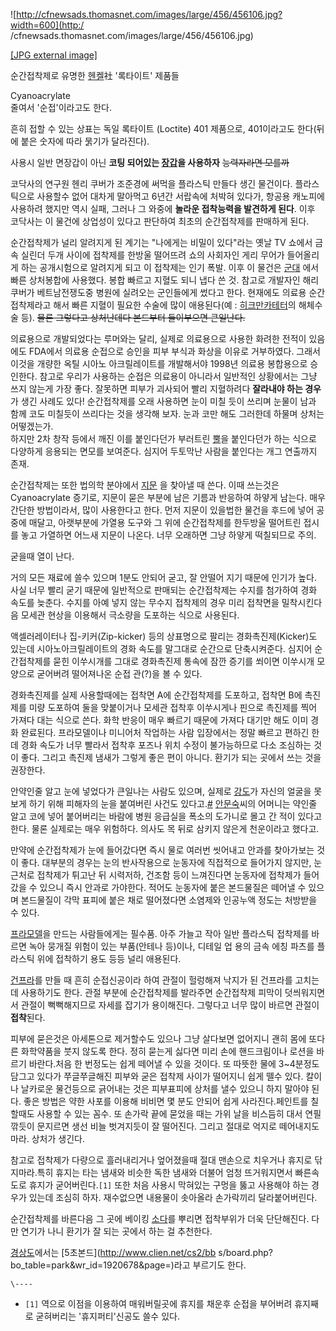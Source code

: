 ![http://cfnewsads.thomasnet.com/images/large/456/456106.jpg?width=600](http:/
/cfnewsads.thomasnet.com/images/large/456/456106.jpg)

[[JPG external
image]](http://cfnewsads.thomasnet.com/images/large/456/456106.jpg)

  
순간접착제로 유명한 [헨켈](%ED%97%A8%EC%BC%88.md)社 '록타이트' 제품들

Cyanoacrylate  
줄여서 '순접'이라고도 한다.

흔히 접할 수 있는 상표는 독일 록타이트 (Loctite) 401 제품으로, 401이라고도 한다(뒤에 붙은 숫자에 따라 묽기가 달라진다).

사용시 일반 면장갑이 아닌 **코팅 되어있는 [장갑](%EC%9E%A5%EA%B0%91.md)을 사용하자** <del>능력자라면
모를까</del>

코닥사의 연구원 헨리 쿠버가 조준경에 써먹을 플라스틱 만들다 생긴 물건이다. 플라스틱으로 사용할수 없어 대차게 말아먹고 6년간 서랍속에
처박혀 있다가, 항공용 캐노피에 사용하려 했지만 역시 실패, 그러나 그 와중에 **놀라운 접착능력을 발견하게 된다**. 이후 코닥사는 이
물건에 상업성이 있다고 판단하여 최초의 순간접착제를 판매하게 된다.

순간접착제가 널리 알려지게 된 계기는 "나에게는 비밀이 있다"라는 옛날 TV 쇼에서 금속 실린더 두개 사이에 접착제를 한방울 떨어뜨려 쇼의
사회자인 게리 무어가 들어올리게 하는 공개시험으로 알려지게 되고 이 접착제는 인기 폭발. 이후 이 물건은
[군대](%EA%B5%B0%EB%8C%80.md) 에서 빠른 상처봉합에 사용했다. 봉합 빠르고 지혈도 되니 냅다 쓴 것. 참고로
개발자인 해리 쿠버가 베트남전쟁도중 병원에 실려오는 군인들에게 썼다고 한다. 현재에도 의료용 순간접착제라고 해서 빠른 지혈이 필요한 수술에
많이 애용된다(예 : [히크만카테터](%ED%9E%88%ED%81%AC%EB%A7%8C%20%EC%B9%B4%ED%85%8C%ED%84%B0.md)의 해체수술
등). <del>물론 그렇다고 상처난데다 본드부터 들이부으면 큰일난다.</del>

의료용으로 개발되었다는 루머와는 달리, 실제로 의료용으로 사용한 화려한 전적이 있음에도 FDA에서 의료용 순접으로 승인을 피부 부식과 화상을
이유로 거부하였다. 그래서 이것을 개량한 옥틸 시아노 아크릴레이트를 개발해서야 1998년 의료용 봉합용으로 승인한다. 참고로 우리가 사용하는
순접은 의료용이 아니라서 일반적인 상황에서는 그냥 쓰지 않는게 가장 좋다. 잘못하면 피부가 괴사되어 빨리 지혈하려다 **잘라내야 하는
경우**가 생긴 사례도 있다! 순간접착제를 오래 사용하면 눈이 미칠 듯이 쓰리며 눈물이 남과 함께 코도 미칠듯이 쓰리다는 것을 생각해 보자.
눈과 코만 해도 그러한데 하물며 상처는 어떻겠는가.  
하지만 2차 창작 등에서 깨진 이를 붙인다던가 부러트린 [뿔](%EB%BF%94.md)을 붙인다던가 하는 식으로 다양하게 응용되는
면모를 보여준다. 심지어 두토막난 사람을 붙인다는 개그 연출까지 존재.

순간접착제는 또한 법의학 분야에서 [지문](%EC%A7%80%EB%AC%B8.md) 을 찾아낼 때 쓴다. 이때 쓰는것은
Cyanoacrylate 증기로, 지문이 묻은 부분에 남은 기름과 반응하여 하얗게 남는다. 매우 간단한 방법이라서, 많이 사용한다고 한다.
먼저 지문이 있을법한 물건을 후드에 넣어 공중에 매달고, 아랫부분에 가열용 도구와 그 위에 순간접착제를 한두방울 떨어트린 접시를 놓고
가열하면 어느새 지문이 나온다. 너무 오래하면 그냥 하얗게 떡칠되므로 주의.

굳을때 열이 난다.

거의 모든 재료에 쓸수 있으며 1분도 안되어 굳고, 잘 안떨어 지기 때문에 인기가 높다. 사실 너무 빨리 굳기 때문에 일반적으로 판매되는
순간접착제는 수지를 첨가하여 경화 속도를 늦춘다. 수지를 아예 넣지 않는 무수지 접착제의 경우 미리 접착면을 밀착시킨다음 모세관 현상을
이용해서 극소량을 도포하는 식으로 사용된다.

액셀러레이터나 집-키커(Zip-kicker) 등의 상표명으로 팔리는 경화촉진제(Kicker)도 있는데 시아노아크릴레이트의 경화 속도를
말그대로 순간으로 단축시켜준다. 심지어 순간접착제를 묻힌 이쑤시개를 그대로 경화촉진제 통속에 잠깐 증기를 쐬이면 이쑤시개 모양으로 굳어버려
떨어져나온 순접 관(?)을 볼 수 있다.

경화촉진제를 실제 사용할때에는 접착면 A에 순간접착제를 도포하고, 접착면 B에 촉진제를 미량 도포하여 둘을 맞붙이거나 모세관 접착후
이쑤시게나 핀으로 촉진제를 찍어 가져다 대는 식으로 쓴다. 화학 반응이 매우 빠르기 때문에 가져다 대기만 해도 이미 경화 완료된다.
프라모델이나 미니어처 작업하는 사람 입장에서는 정말 빠르고 편하긴 한데 경화 속도가 너무 빨라서 접착후 포즈나 위치 수정이 불가능하므로 다소
조심하는 것이 좋다. 그리고 촉진제 냄새가 그렇게 좋은 편이 아니다. 환기가 되는 곳에서 쓰는 것을 권장한다.

안약인줄 알고 눈에 넣었다가 큰일나는 사람도 있으며, 실제로 [강도](%EA%B0%95%EB%8F%84.md)가 자신의 얼굴을 못보게
하기 위해 피해자의 눈을 붙여버린 사건도
있다고.[#](http://www.munhwa.com/news/view.html?no=2009081001032243057002)
[안문숙](%EC%95%88%EB%AC%B8%EC%88%99.md)씨의 어머니는 약인줄 알고 코에 넣어 붙어버리는 바람에 병원 응급실을
폭소의 도가니로 몰고 간 적이 있다고 한다. 물론 실제로는 매우 위험하다. 의사도 목 뒤로 삼키지 않은게 천운이라고 했다고.

만약에 순간접착제가 눈에 들어갔다면 즉시 물로 여러번 씻어내고 안과를 찾아가보는 것이 좋다. 대부분의 경우는 눈의 반사작용으로 눈동자에
직접적으로 들어가지 않지만, 눈 근처로 접착제가 튀고난 뒤 시력저하, 건조함 등이 느껴진다면 눈동자에 접착제가 들어갔을 수 있으니 즉시
안과로 가야한다. 적어도 눈동자에 붙은 본드물질은 떼어낼 수 있으며 본드물질이 각막 표피에 붙은 채로 떨어졌다면 소염제와 인공누액 정도는
처방받을 수 있다.

[프라모델](%ED%94%84%EB%9D%BC%EB%AA%A8%EB%8D%B8.md)을 만드는 사람들에게는 필수품. 아주 가늘고 작아
일반 플라스틱 접착제를 바르면 녹아 뭉개질 위험이 있는 부품(안테나 등)이나, 디테일 업 용의 금속 에칭 파츠를 플라스틱 위에 접착하기 용도
등등 널리 애용된다.

[건프라](%EA%B1%B4%ED%94%84%EB%9D%BC.md)를 만들 때 흔히 순접신공이라 하여 관절이 헐렁해져 낙지가 된
건프라를 고치는 데 사용하기도 한다. 관절 부분에 순간접착제를 발라주면 순간접착제 피막이 덧씌워지면서 관절이 뻑뻑해지므로 자세를 잡기가
용이해진다. 그렇다고 너무 많이 바르면 관절이 **접착**된다.

피부에 묻은것은 아세톤으로 제거할수도 있으나 그냥 살다보면 없어지니 괜히 몸에 또다른 화학약품을 붓지 않도록 한다. 정히 묻는게 싫다면 미리
손에 핸드크림이나 로션을 바르기 바란다.처음 한 번정도는 쉽게 떼어낼 수 있을 것이다. 또 따뜻한 물에 3~4분정도 담그고 있다가
쭈글쭈글해진 피부와 굳은 접착제 사이가 떨어지니 쉽게 뗄수 있다. 칼이나 날카로운 물건등으로 긁어내는 것은 피부표피에 상처를 낼수 있으니
하지 말아야 된다. 좋은 방법은 약한 사포를 이용해 비비면 몇 분도 안되어 쉽게 사라진다.페인트를 칠할때도 사용할 수 있는 꼼수. 또 손가락
끝에 묻었을 때는 가위 날을 비스듬히 대서 연필 깎듯이 문지르면 생선 비늘 벗겨지듯이 잘 떨어진다. 그리고 절대로 억지로 떼어내지도 마라.
상처가 생긴다.

참고로 접착제가 다량으로 흘러내리거나 엎어졌을때 절대 맨손으로 치우거나 휴지로 닦지마라.특히 휴지는 타는 냄새와 비슷한 독한 냄새와 더불어
엄청 뜨거워지면서 빠른속도로 휴지가 굳어버린다.`[1]` 또한 처음 사용시 막혀있는 구멍을 뚫고 사용해야 하는 경우가 있는데 조심히 하자.
재수없으면 내용물이 솟아올라 손가락끼리 달라붙어버린다.

순간접착제를 바른다음 그 곳에 베이킹 [소다](%EC%86%8C%EB%8B%A4.md)를 뿌리면 접착부위가 더욱 단단해진다. 다만
연기가 나니 환기가 잘 되는 곳에서 하는 걸 추천한다.

[경상도](%EA%B2%BD%EC%83%81%EB%8F%84.md)에서는 [5초본드](http://www.clien.net/cs2/bb
s/board.php?bo_table=park&wr_id=1920678&page=)라고 부르기도 한다.

`\----`

  * `[1]` 역으로 이점을 이용하여 매워버릴곳에 휴지를 채운후 순접을 부어버려 휴지째로 굳혀버리는 '휴지퍼티'신공도 쓸수 있다.

